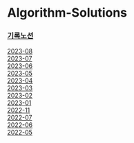 # Algorithm-Solutions
### [기록노션](https://www.notion.so/2023-757752a8e173477fb22d9429ab9368fe)
[2023-08](./2023/programers/08)<br>
[2023-07](./2023/programers/07)<br>
[2023-06](./2023/programers/06)<br>
[2023-05](./2023/programers/05)<br>
[2023-04](./2023/programers/04)<br>
[2023-03](./2023/programers/03)<br>
[2023-02](./2023/programers/02)<br>
[2023-01](./2023/programers/01)<br>
[2022-11](./solving-log-2211.md)<br>
[2022-07](./solving-log-2207.md)<br>
[2022-06](./solving-log-2206.md)<br>
[2022-05](./solving-log-2205.md)<br>




